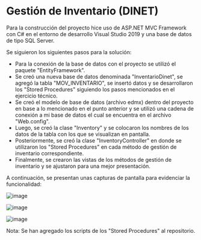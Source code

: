 # Gestión de Inventario (DINET)

Para la construcción del proyecto hice uso de ASP.NET MVC Framework con C# en el entorno de desarrollo Visual Studio 2019 y una base de datos de tipo SQL Server. 

Se siguieron los siguientes pasos para la solución:
- Para la conexión de la base de datos con el proyecto se utilizó el paquete "EntityFramework".
- Se creó una nueva base de datos denominada "InventarioDinet", se agregó la tabla "MOV_INVENTARIO", se insertó datos y se desarrollaron los "Stored Procedures" siguiendo los pasos mencionados en el ejercicio técnico.
- Se creó el modelo de base de datos (archivo edmx) dentro del proyecto en base a lo mencionado en el punto anterior y se utilizó una cadena de conexión a mi base de datos el cual se encuentra en el archivo "Web.config".
- Luego, se creó la clase "Inventory" y se colocaron los nombres de los datos de la tabla con los que se visualizan en pantalla.
- Posteriormente, se creó la clase "InventoryController" en donde se utilizaron los "Stored Procedures" en cada método de gestión de inventario correspondiente.
- Finalmente, se crearon las vistas de los métodos de gestión de inventario y se ajustaron para una mejor presentación.

A continuación, se presentan unas capturas de pantalla para evidenciar la funcionalidad:

![image](https://github.com/user-attachments/assets/53ad0c53-4ab1-41f8-a371-3a0eee822f65)

![image](https://github.com/user-attachments/assets/69aae88c-5438-459e-a456-a9889440069b)

![image](https://github.com/user-attachments/assets/318c72e1-51f5-45e9-8828-198ddd38c44c)

Nota: Se han agregado los scripts de los "Stored Procedures" al repositorio.

